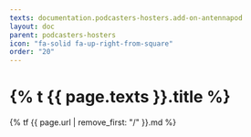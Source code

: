 ```yaml
---
texts: documentation.podcasters-hosters.add-on-antennapod
layout: doc
parent: podcasters-hosters
icon: "fa-solid fa-up-right-from-square"
order: "20"
---
```


# {% t {{ page.texts }}.title %}

{% tf {{ page.url | remove_first: "/" }}.md %}
